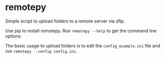 # remotepy
Simple script to upload folders to a remote server via sftp.

Use pip to install remotepy. Run ```remotepy --help``` to get the command line options.

The basic usage to upload folders is to edit the ```config_example.ini``` file and run ```remotepy --config config.ini```.

